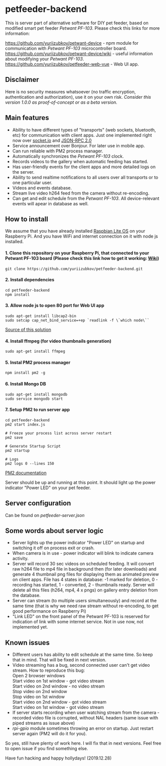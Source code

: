 # petfeeder-backend

This is server part of alternative software for DIY pet feeder, based on modified smart pet feeder _Petwant PF-103_.
Please check this links for more information:

https://github.com/yuriizubkov/petwant-device - npm module for communication with _Petwant PF-103_ microcontroller board. <br/>
https://github.com/yuriizubkov/petwant-device/wiki - useful information about modifying your _Petwant PF-103_.<br/>
https://github.com/yuriizubkov/petfeeder-web-vue - Web UI app.

## Disclaimer

Here is no security measures whatsoever (no traffic encryption, authentication and authorization), use it on your own risk.
_Consider this version 1.0.0 as proof-of-concept or as a beta version._

## Main features

- Ability to have different types of "transports" (web sockets, bluetooth, etc) for communication with client apps. Just one implemented right now over [socket.io](https://socket.io/) and [JSON-RPC 2.0](https://www.jsonrpc.org/specification)
- Service announcement over Bonjour. For later use in mobile app.
- Can run reliable with PM2 process manager.
- Automatically synchronizes the _Petwant PF-103_ clock.
- Records videos to the gallery when automatic feeding has started.
- Has user-friendly events for the client apps and more detailed logs on the server.
- Ability to send realtime notifications to all users over all transports or to one particular user.
- Videos and events database.
- Stream live video h264 feed from the camera without re-encoding.
- Can get and edit schedule from the _Petwant PF-103_. All device-relevant events will apear in database as well.

## How to install

We assume that you have already installed [Raspbian Lite OS](https://www.raspberrypi.org/downloads/raspbian/) on your Raspberry Pi. And you have WiFi and internet connection on it with node js installed.

#### 1. Clone this repository on your Raspberry Pi, that connected to your Petwant PF-103 board (Please check this link how to get it working: [Wiki](https://github.com/yuriizubkov/petwant-device/wiki))

```
git clone https://github.com/yuriizubkov/petfeeder-backend.git
```

#### 2. Install dependencies

```
cd petfeeder-backend
npm install
```

#### 3. Allow node js to open 80 port for Web UI app

```
sudo apt-get install libcap2-bin
sudo setcap cap_net_bind_service=+ep `readlink -f \`which node\``
```

[Source of this solution](https://stackoverflow.com/questions/16573668/best-practices-when-running-node-js-with-port-80-ubuntu-linode)

#### 4. Install ffmpeg (for video thumbnails generation)

```
sudo apt-get install ffmpeg
```

#### 5. Instal PM2 process manager

```
npm install pm2 -g
```

#### 6. Install Mongo DB

```
sudo apt-get install mongodb
sudo service mongodb start
```

#### 7. Setup PM2 to run server app

```
cd petfeeder-backend
pm2 start index.js

# Freeze your process list across server restart
pm2 save

# Generate Startup Script
pm2 startup

# Logs
pm2 logs 0 --lines 150
```

[PM2 documentation](https://www.npmjs.com/package/pm2)

Server should be up and running at this point. It should light up the power indicator "Power LED" on your pet feeder.

## Server configuration

Can be found on _petfeeder-server.json_

## Some words about server logic

- Server lights up the power indicator "Power LED" on startup and switching it off on process exit or crash.
- When camera is in use - power indicator will blink to indicate camera activity.
- Server will record 30 sec videos on scheduled feeding. It will convert raw h264 file to mp4 file in background then (for later downloads) and generate 4 thumbnail png files for displaying them as animated preview on client apps. File has 4 states in database: -1 marked for deletion, 0 - recording has started, 1 - converted, 2 - thumbnails ready. Server will delete all this files (h264, mp4, 4 x pngs) on gallery entry deletion from the database.
- Server can stream (to multiple users simultaneously) and record at the same time (that is why we need raw stream without re-encoding, to get good performance on Raspberry Pi)
- "Link LED" on the front panel of the Petwant PF-103 is reserved for indication of link with some internet service. Not in use now, not implemented yet.

## Known issues

- Different users has ability to edit schedule at the same time. So keep that in mind. That will be fixed in next version.
- Video streaming has a bug, second connected user can't get video stream. How to reproduce this bug:</br>
  Open 2 browser windows</br>
  Start video on 1st window - got video stream</br>
  Start video on 2nd window - no video stream</br>
  Stop video on 2nd window</br>
  Stop video on 1st window</br>
  Start video on 2nd window - got video stream</br>
  Start video on 1st window - got video stream</br>
- If server starts recording when user watching stream from the camera - recorded video file is corrupted, without NAL headers (same issue with piped streams as issue above)
- _rpi-gpio_ module sometimes throwing an error on startup. Just restart server again (PM2 will do it for you).

So yes, still have plenty of work here. I will fix that in next versions. Feel free to open issue if you find something else.

Have fun hacking and happy hollydays! (2019.12.28)
